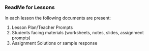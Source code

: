 ### ReadMe for Lessons

In each lesson the following documents are present:

1. Lesson Plan/Teacher Prompts
3. Students facing materials (worksheets, notes, slides, assignment prompts)
4. Assignment Solutions or sample response
